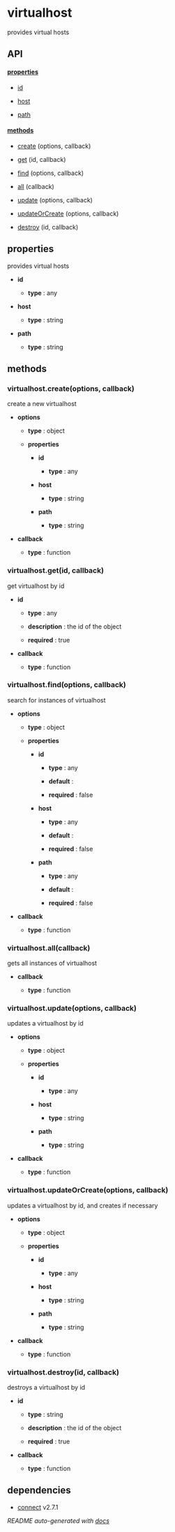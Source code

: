 # virtualhost

provides virtual hosts

## API

#### [properties](#virtualhost-properties)

  - [id](#virtualhost-properties-id)

  - [host](#virtualhost-properties-host)

  - [path](#virtualhost-properties-path)


#### [methods](#virtualhost-methods)

  - [create](#virtualhost-methods-create) (options, callback)

  - [get](#virtualhost-methods-get) (id, callback)

  - [find](#virtualhost-methods-find) (options, callback)

  - [all](#virtualhost-methods-all) (callback)

  - [update](#virtualhost-methods-update) (options, callback)

  - [updateOrCreate](#virtualhost-methods-updateOrCreate) (options, callback)

  - [destroy](#virtualhost-methods-destroy) (id, callback)


<a name="virtualhost-properties"></a>

## properties 
provides virtual hosts

- **id** 

  - **type** : any

- **host** 

  - **type** : string

- **path** 

  - **type** : string


<a name="virtualhost-methods"></a> 

## methods 

<a name="virtualhost-methods-create"></a> 

### virtualhost.create(options, callback)

create a new virtualhost

- **options** 

  - **type** : object

  - **properties**

    - **id** 

      - **type** : any

    - **host** 

      - **type** : string

    - **path** 

      - **type** : string

- **callback** 

  - **type** : function

<a name="virtualhost-methods-get"></a> 

### virtualhost.get(id, callback)

get virtualhost by id

- **id** 

  - **type** : any

  - **description** : the id of the object

  - **required** : true

- **callback** 

  - **type** : function

<a name="virtualhost-methods-find"></a> 

### virtualhost.find(options, callback)

search for instances of virtualhost

- **options** 

  - **type** : object

  - **properties**

    - **id** 

      - **type** : any

      - **default** : 

      - **required** : false

    - **host** 

      - **type** : any

      - **default** : 

      - **required** : false

    - **path** 

      - **type** : any

      - **default** : 

      - **required** : false

- **callback** 

  - **type** : function

<a name="virtualhost-methods-all"></a> 

### virtualhost.all(callback)

gets all instances of virtualhost

- **callback** 

  - **type** : function

<a name="virtualhost-methods-update"></a> 

### virtualhost.update(options, callback)

updates a virtualhost by id

- **options** 

  - **type** : object

  - **properties**

    - **id** 

      - **type** : any

    - **host** 

      - **type** : string

    - **path** 

      - **type** : string

- **callback** 

  - **type** : function

<a name="virtualhost-methods-updateOrCreate"></a> 

### virtualhost.updateOrCreate(options, callback)

updates a virtualhost by id, and creates if necessary

- **options** 

  - **type** : object

  - **properties**

    - **id** 

      - **type** : any

    - **host** 

      - **type** : string

    - **path** 

      - **type** : string

- **callback** 

  - **type** : function

<a name="virtualhost-methods-destroy"></a> 

### virtualhost.destroy(id, callback)

destroys a virtualhost by id

- **id** 

  - **type** : string

  - **description** : the id of the object

  - **required** : true

- **callback** 

  - **type** : function


## dependencies 
- [connect](http://npmjs.org/package/connect) v2.7.1

*README auto-generated with [docs](https://github.com/bigcompany/resources/tree/master/docs)*